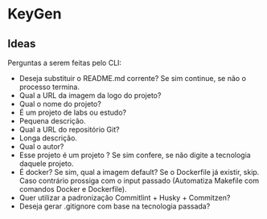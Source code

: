 # KeyGen

## Ideas 

Perguntas a serem feitas pelo CLI:

* Deseja substituir o README.md corrente? Se sim continue, se não o processo termina.
* Qual a URL da imagem da logo do projeto?
* Qual o nome do projeto?
* É um projeto de labs ou estudo?
* Pequena descrição.
* Qual a URL do repositório Git?
* Longa descrição.
* Qual o autor?
* Esse projeto é um projeto <Tecnologia>? Se sim confere, se não digite a tecnologia daquele projeto.
* É docker? Se sim, qual a imagem default? Se o Dockerfile já existir, skip. Caso contrário prossiga com o input passado (Automatiza Makefile com comandos Docker e Dockerfile).
* Quer utilizar a padronização Commitlint + Husky + Commitzen?
* Deseja gerar .gitignore com base na tecnologia passada?

